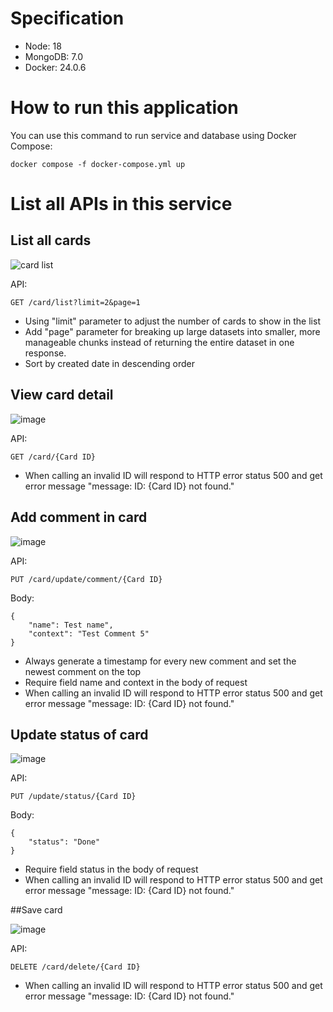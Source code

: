 # Specification

- Node: 18
- MongoDB: 7.0
- Docker: 24.0.6

# How to run this application
You can use this command to run service and database using Docker Compose:
```
docker compose -f docker-compose.yml up
```


# List all APIs in this service

## List all cards

![card list](https://github.com/tavis161/Candidate/assets/49919136/4748e53e-70f2-4bc1-926d-96dcadc83516)

API:
```
GET /card/list?limit=2&page=1
```

- Using "limit" parameter to adjust the number of cards to show in the list
- Add "page" parameter for breaking up large datasets into smaller, more manageable chunks instead of returning the entire dataset in one response.
- Sort by created date in descending order

## View card detail

![image](https://github.com/tavis161/Candidate/assets/49919136/3b64d10a-d2b6-4800-ab35-7a8b8b8c7ba9)

API:
```
GET /card/{Card ID}
```
- When calling an invalid ID will respond to HTTP error status 500 and get error message "message: ID: {Card ID} not found."

## Add comment in card

![image](https://github.com/tavis161/Candidate/assets/49919136/e3e7f153-c11c-4a5e-a1c4-b9beea784f12)


API:
```
PUT /card/update/comment/{Card ID}
```
Body:
```
{
    "name": Test name",
    "context": "Test Comment 5"
}
```

- Always generate a timestamp for every new comment and set the newest comment on the top
- Require field name and context in the body of request
- When calling an invalid ID will respond to HTTP error status 500 and get error message "message: ID: {Card ID} not found."

## Update status of card

![image](https://github.com/tavis161/Candidate/assets/49919136/27681fc3-fe4c-4b66-84f0-92ee7b977f7b)

API:
```
PUT /update/status/{Card ID}
```
Body:
```
{
    "status": "Done"
}
```
- Require field status in the body of request
- When calling an invalid ID will respond to HTTP error status 500 and get error message "message: ID: {Card ID} not found."


##Save card

![image](https://github.com/tavis161/Candidate/assets/49919136/154958b4-583d-43ba-9e9c-df0b89e1fa94)

API:
```
DELETE /card/delete/{Card ID}
```

- When calling an invalid ID will respond to HTTP error status 500 and get error message "message: ID: {Card ID} not found."



